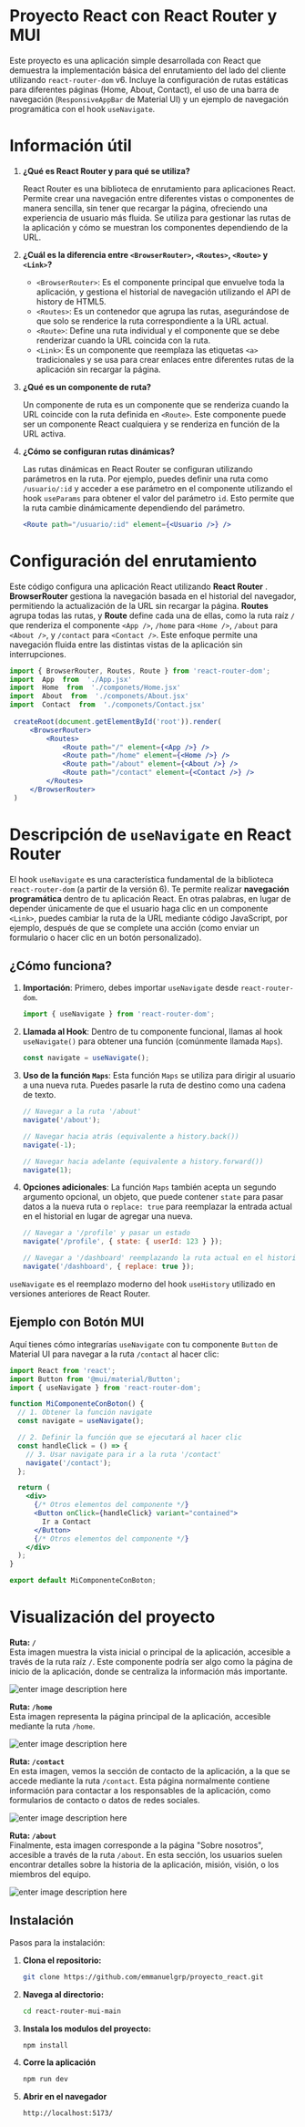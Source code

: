 # Proyecto React con React Router y MUI 
Este proyecto es una aplicación simple desarrollada con React que demuestra la implementación básica del enrutamiento del lado del cliente utilizando `react-router-dom` v6. Incluye la configuración de rutas estáticas para diferentes páginas (Home, About, Contact), el uso de una barra de navegación (`ResponsiveAppBar` de Material UI) y un ejemplo de navegación programática con el hook `useNavigate`.

# Información útil

1. **¿Qué es React Router y para qué se utiliza?**

   React Router es una biblioteca de enrutamiento para aplicaciones React. Permite crear una navegación entre diferentes vistas o componentes de manera sencilla, sin tener que recargar la página, ofreciendo una experiencia de usuario más fluida. Se utiliza para gestionar las rutas de la aplicación y cómo se muestran los componentes dependiendo de la URL.

2. **¿Cuál es la diferencia entre `<BrowserRouter>`, `<Routes>`, `<Route>` y `<Link>`?**

   - `<BrowserRouter>`: Es el componente principal que envuelve toda la aplicación, y gestiona el historial de navegación utilizando el API de history de HTML5. 
   - `<Routes>`: Es un contenedor que agrupa las rutas, asegurándose de que solo se renderice la ruta correspondiente a la URL actual.
   - `<Route>`: Define una ruta individual y el componente que se debe renderizar cuando la URL coincida con la ruta.
   - `<Link>`: Es un componente que reemplaza las etiquetas `<a>` tradicionales y se usa para crear enlaces entre diferentes rutas de la aplicación sin recargar la página.

3. **¿Qué es un componente de ruta?**

   Un componente de ruta es un componente que se renderiza cuando la URL coincide con la ruta definida en `<Route>`. Este componente puede ser un componente React cualquiera y se renderiza en función de la URL activa.

4. **¿Cómo se configuran rutas dinámicas?**

   Las rutas dinámicas en React Router se configuran utilizando parámetros en la ruta. Por ejemplo, puedes definir una ruta como `/usuario/:id` y acceder a ese parámetro en el componente utilizando el hook `useParams` para obtener el valor del parámetro `id`. Esto permite que la ruta cambie dinámicamente dependiendo del parámetro.

   ```jsx
   <Route path="/usuario/:id" element={<Usuario />} />
# Configuración del enrutamiento
Este código configura una aplicación React utilizando **React Router** . **BrowserRouter** gestiona la navegación basada en el historial del navegador, permitiendo la actualización de la URL sin recargar la página. **Routes** agrupa todas las rutas, y **Route** define cada una de ellas, como la ruta raíz `/` que renderiza el componente `<App />`, `/home` para `<Home />`, `/about` para `<About />`, y `/contact` para `<Contact />`. Este enfoque permite una navegación fluida entre las distintas vistas de la aplicación sin interrupciones.

   ```jsx
import { BrowserRouter, Routes, Route } from 'react-router-dom';
import  App  from  './App.jsx'
import  Home  from  './componets/Home.jsx'
import  About  from  './componets/About.jsx'
import  Contact  from  './componets/Contact.jsx'
    
    createRoot(document.getElementById('root')).render(
	    <BrowserRouter>
	    	<Routes>
	    		<Route path="/" element={<App />} />
	    		<Route path="/home" element={<Home />} />
	    		<Route path="/about" element={<About />} />
	    		<Route path="/contact" element={<Contact />} />
	    	</Routes>
	    </BrowserRouter>
    )
```

# Descripción de `useNavigate` en React Router

El hook `useNavigate` es una característica fundamental de la biblioteca `react-router-dom` (a partir de la versión 6). Te permite realizar **navegación programática** dentro de tu aplicación React. En otras palabras, en lugar de depender únicamente de que el usuario haga clic en un componente `<Link>`, puedes cambiar la ruta de la URL mediante código JavaScript, por ejemplo, después de que se complete una acción (como enviar un formulario o hacer clic en un botón personalizado).

## ¿Cómo funciona?

1.  **Importación**: Primero, debes importar `useNavigate` desde `react-router-dom`.
    ```javascript
    import { useNavigate } from 'react-router-dom';
    ```
2.  **Llamada al Hook**: Dentro de tu componente funcional, llamas al hook `useNavigate()` para obtener una función (comúnmente llamada `Maps`).
    ```javascript
    const navigate = useNavigate();
    ```
3.  **Uso de la función `Maps`**: Esta función `Maps` se utiliza para dirigir al usuario a una nueva ruta. Puedes pasarle la ruta de destino como una cadena de texto.
    ```javascript
    // Navegar a la ruta '/about'
    navigate('/about');

    // Navegar hacia atrás (equivalente a history.back())
    navigate(-1);

    // Navegar hacia adelante (equivalente a history.forward())
    navigate(1);
    ```
4.  **Opciones adicionales**: La función `Maps` también acepta un segundo argumento opcional, un objeto, que puede contener `state` para pasar datos a la nueva ruta o `replace: true` para reemplazar la entrada actual en el historial en lugar de agregar una nueva.
    ```javascript
    // Navegar a '/profile' y pasar un estado
    navigate('/profile', { state: { userId: 123 } });

    // Navegar a '/dashboard' reemplazando la ruta actual en el historial
    navigate('/dashboard', { replace: true });
    ```

`useNavigate` es el reemplazo moderno del hook `useHistory` utilizado en versiones anteriores de React Router.

## Ejemplo con Botón MUI

Aquí tienes cómo integrarías `useNavigate` con tu componente `Button` de Material UI para navegar a la ruta `/contact` al hacer clic:

```jsx
import React from 'react';
import Button from '@mui/material/Button';
import { useNavigate } from 'react-router-dom';

function MiComponenteConBoton() {
  // 1. Obtener la función navigate
  const navigate = useNavigate();

  // 2. Definir la función que se ejecutará al hacer clic
  const handleClick = () => {
    // 3. Usar navigate para ir a la ruta '/contact'
    navigate('/contact');
  };

  return (
    <div>
      {/* Otros elementos del componente */}
      <Button onClick={handleClick} variant="contained">
        Ir a Contact
      </Button>
      {/* Otros elementos del componente */}
    </div>
  );
}

export default MiComponenteConBoton;
```
# Visualización del proyecto
**Ruta: `/`**  
Esta imagen muestra la vista inicial o principal de la aplicación, accesible a través de la ruta raíz `/`. Este componente podría ser algo como la página de inicio de la aplicación, donde se centraliza la información más importante.

![enter image description here](https://i.imgur.com/Hs7fMUd.png)

**Ruta: `/home`**  
Esta imagen representa la página principal de la aplicación, accesible mediante la ruta `/home`. 

![enter image description here](https://i.imgur.com/WogWECo.png)

**Ruta: `/contact`**  
En esta imagen, vemos la sección de contacto de la aplicación, a la que se accede mediante la ruta `/contact`. Esta página normalmente contiene información para contactar a los responsables de la aplicación, como formularios de contacto o datos de redes sociales.

![enter image description here](https://i.imgur.com/XhdRNIK.png)

**Ruta: `/about`**  
Finalmente, esta imagen corresponde a la página "Sobre nosotros", accesible a través de la ruta `/about`. En esta sección, los usuarios suelen encontrar detalles sobre la historia de la aplicación, misión, visión, o los miembros del equipo.

![enter image description here](https://i.imgur.com/kece2P8.png)
## Instalación

Pasos para la instalación:

1. **Clona el repositorio:**
   ```bash
   git clone https://github.com/emmanuelgrp/proyecto_react.git
   ```

2. **Navega al directorio:**
   ```bash
   cd react-router-mui-main
   ```

3. **Instala los modulos del proyecto:**
   ```bash
   npm install
   ```

4. **Corre la aplicación**
   ```bash
   npm run dev
   ```
4. **Abrir en el navegador**
   ```bash
   http://localhost:5173/
   ```